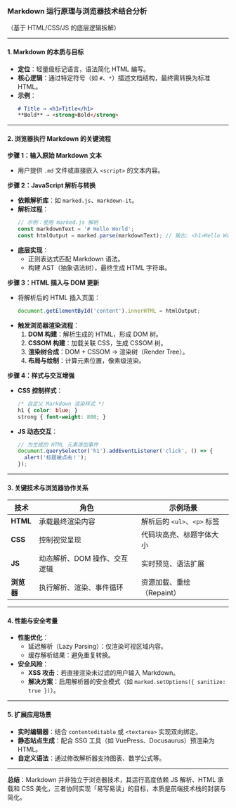 ### **Markdown 运行原理与浏览器技术结合分析**  
（基于 HTML/CSS/JS 的底层逻辑拆解）

---

#### **1. Markdown 的本质与目标**  
- **定位**：轻量级标记语言，语法简化 HTML 编写。  
- **核心逻辑**：通过特定符号（如 `#`、`*`）描述文档结构，最终需转换为标准 HTML。  
- **示例**：  
  ```markdown
  # Title → <h1>Title</h1>
  **Bold** → <strong>Bold</strong>
  ```

---

#### **2. 浏览器执行 Markdown 的关键流程**  
**步骤 1：输入原始 Markdown 文本**  
- 用户提供 `.md` 文件或直接嵌入 `<script>` 的文本内容。  

**步骤 2：JavaScript 解析与转换**  
- **依赖解析库**：如 `marked.js`、`markdown-it`。  
- **解析过程**：  
  ```javascript
  // 示例：使用 marked.js 解析
  const markdownText = '# Hello World';
  const htmlOutput = marked.parse(markdownText); // 输出: <h1>Hello World</h1>
  ```  
- **底层实现**：  
  - 正则表达式匹配 Markdown 语法。  
  - 构建 AST（抽象语法树），最终生成 HTML 字符串。  

**步骤 3：HTML 插入与 DOM 更新**  
- 将解析后的 HTML 插入页面：  
  ```javascript
  document.getElementById('content').innerHTML = htmlOutput;
  ```  
- **触发浏览器渲染流程**：  
  1. **DOM 构建**：解析生成的 HTML，形成 DOM 树。  
  2. **CSSOM 构建**：加载关联 CSS，生成 CSSOM 树。  
  3. **渲染树合成**：DOM + CSSOM → 渲染树（Render Tree）。  
  4. **布局与绘制**：计算元素位置，像素级渲染。  

**步骤 4：样式与交互增强**  
- **CSS 控制样式**：  
  ```css
  /* 自定义 Markdown 渲染样式 */
  h1 { color: blue; }
  strong { font-weight: 800; }
  ```  
- **JS 动态交互**：  
  ```javascript
  // 为生成的 HTML 元素添加事件
  document.querySelector('h1').addEventListener('click', () => {
    alert('标题被点击！');
  });
  ```  

---

#### **3. 关键技术与浏览器协作关系**  
| 技术       | 角色                                 | 示例场景                          |  
|------------|--------------------------------------|-----------------------------------|  
| **HTML**   | 承载最终渲染内容                     | 解析后的 `<ul>`、`<p>` 标签       |  
| **CSS**    | 控制视觉呈现                         | 代码块高亮、标题字体大小          |  
| **JS**     | 动态解析、DOM 操作、交互逻辑         | 实时预览、语法扩展                |  
| **浏览器** | 执行解析、渲染、事件循环             | 资源加载、重绘（Repaint）         |  

---

#### **4. 性能与安全考量**  
- **性能优化**：  
  - 延迟解析（Lazy Parsing）：仅渲染可视区域内容。  
  - 缓存解析结果：避免重复转换。  
- **安全风险**：  
  - **XSS 攻击**：若直接渲染未过滤的用户输入 Markdown。  
  - **解决方案**：启用解析器的安全模式（如 `marked.setOptions({ sanitize: true })`）。  

---

#### **5. 扩展应用场景**  
- **实时编辑器**：结合 `contenteditable` 或 `<textarea>` 实现双向绑定。  
- **静态站点生成**：配合 SSG 工具（如 VuePress、Docusaurus）预渲染为 HTML。  
- **自定义语法**：通过修改解析器支持图表、数学公式等。  

--- 

**总结**：Markdown 并非独立于浏览器技术，其运行高度依赖 JS 解析、HTML 承载和 CSS 美化，三者协同实现「易写易读」的目标，本质是前端技术栈的封装与简化。